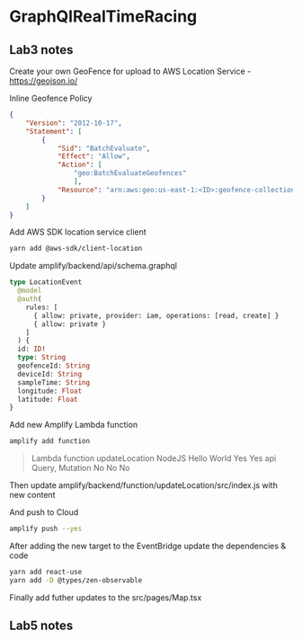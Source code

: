 # GraphQlRealTimeRacing 

## Lab3 notes

Create your own GeoFence for upload to AWS Location Service - https://geojson.io/

Inline Geofence Policy
```json
{
    "Version": "2012-10-17",
    "Statement": [
        {
            "Sid": "BatchEvaluate",
            "Effect": "Allow",
            "Action": [
                "geo:BatchEvaluateGeofences"
                ],
            "Resource": "arn:aws:geo:us-east-1:<ID>:geofence-collection/MonzaCircuit"
        }
    ]
}
```

Add AWS SDK location service client
```bash
yarn add @aws-sdk/client-location
```

Update amplify/backend/api/schema.graphql
```graphql
type LocationEvent
  @model
  @auth(
    rules: [
      { allow: private, provider: iam, operations: [read, create] }
      { allow: private }
    ]
  ) {
  id: ID!
  type: String
  geofenceId: String
  deviceId: String
  sampleTime: String
  longitude: Float
  latitude: Float
}
```

Add new Amplify Lambda function

```bash
amplify add function
```
> Lambda function
> updateLocation
> NodeJS
> Hello World
> Yes
> Yes
> api
> Query, Mutation
> No
> No
> No

Then update amplify/backend/function/updateLocation/src/index.js with new content

And push to Cloud
```bash
amplify push --yes
```

After adding the new target to the EventBridge update the dependencies & code
```bash
yarn add react-use
yarn add -D @types/zen-observable
```

Finally add futher updates to the src/pages/Map.tsx

## Lab5 notes

